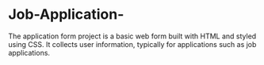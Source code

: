 # Job-Application-
The application form project is a basic web form built with HTML and styled using CSS. It collects user information, typically for applications such as job applications.
